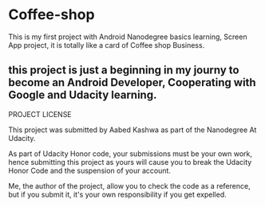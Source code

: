 # Coffee-shop
This is my first project with Android Nanodegree basics learning,
Screen App project, it is totally like a card of Coffee shop Business.

this project is just a beginning in my journy to become an Android Developer,
Cooperating with Google and Udacity learning.
--------------------------------------------------------------------------------
PROJECT LICENSE

This project was submitted by Aabed Kashwa as part of the Nanodegree At Udacity.

As part of Udacity Honor code, your submissions must be your own work, hence submitting this project as yours will cause you to break the Udacity Honor Code and the suspension of your account.

Me, the author of the project, allow you to check the code as a reference, but if you submit it, it's your own responsibility if you get expelled.
